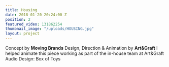 ```yaml
---
title: Housing
date: 2018-01-20 20:24:00 Z
position: 2
featured_video: 131862254
thumbnail_image: "/uploads/HOUSING.jpg"
layout: project
---
```



Concept by **Moving Brands**
Design, Direction & Animation by **Art&Graft**
I helped animate this piece working as part of the in-house team at Art&Graft
Audio Design: Box of Toys